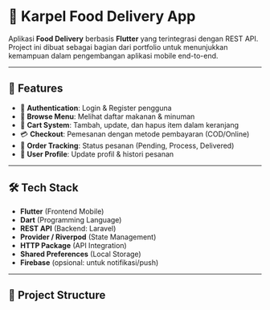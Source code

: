 # 🍔 Karpel Food Delivery App

Aplikasi **Food Delivery** berbasis **Flutter** yang terintegrasi dengan REST API.  
Project ini dibuat sebagai bagian dari portfolio untuk menunjukkan kemampuan dalam pengembangan aplikasi mobile end-to-end.

---

## 🚀 Features
- 🔑 **Authentication**: Login & Register pengguna
- 🍱 **Browse Menu**: Melihat daftar makanan & minuman
- 🛒 **Cart System**: Tambah, update, dan hapus item dalam keranjang
- 💳 **Checkout**: Pemesanan dengan metode pembayaran (COD/Online)
- 🔔 **Order Tracking**: Status pesanan (Pending, Process, Delivered)
- 👤 **User Profile**: Update profil & histori pesanan

---

## 🛠️ Tech Stack
- **Flutter** (Frontend Mobile)
- **Dart** (Programming Language)
- **REST API** (Backend: Laravel)
- **Provider / Riverpod** (State Management)
- **HTTP Package** (API Integration)
- **Shared Preferences** (Local Storage)
- **Firebase** (opsional: untuk notifikasi/push)

---

## 📂 Project Structure

